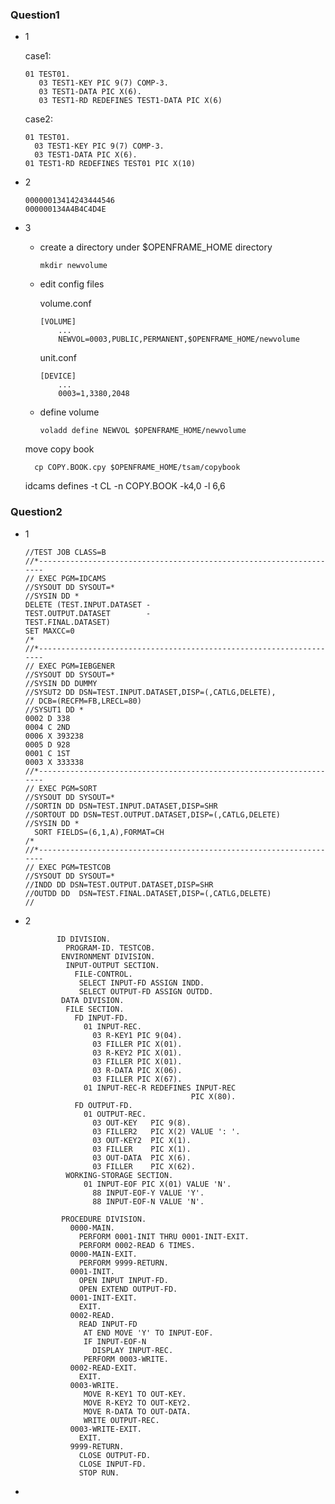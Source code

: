 

### Question1 

- 1 
  
  case1:

      01 TEST01.
         03 TEST1-KEY PIC 9(7) COMP-3.
         03 TEST1-DATA PIC X(6).
         03 TEST1-RD REDEFINES TEST1-DATA PIC X(6)

  case2:
    
      01 TEST01.
        03 TEST1-KEY PIC 9(7) COMP-3.
        03 TEST1-DATA PIC X(6).
      01 TEST1-RD REDEFINES TEST01 PIC X(10)

- 2 

      00000013414243444546
      000000134A4B4C4D4E

- 3 

  - create a directory under $OPENFRAME_HOME directory
    
        mkdir newvolume

  - edit config files
    
    volume.conf
        
        [VOLUME]
            ...
            NEWVOL=0003,PUBLIC,PERMANENT,$OPENFRAME_HOME/newvolume
        
    unit.conf
    
        [DEVICE]
            ...
            0003=1,3380,2048

  - define volume
    
        voladd define NEWVOL $OPENFRAME_HOME/newvolume

  move copy book

        cp COPY.BOOK.cpy $OPENFRAME_HOME/tsam/copybook

  idcams defines -t CL -n COPY.BOOK -k4,0 -l 6,6

### Question2

  - 1

        //TEST JOB CLASS=B
        //*--------------------------------------------------------------------
        // EXEC PGM=IDCAMS
        //SYSOUT DD SYSOUT=*
        //SYSIN DD *
        DELETE (TEST.INPUT.DATASET -
        TEST.OUTPUT.DATASET        -
        TEST.FINAL.DATASET)
        SET MAXCC=0
        /*
        //*--------------------------------------------------------------------
        // EXEC PGM=IEBGENER
        //SYSOUT DD SYSOUT=*
        //SYSIN DD DUMMY
        //SYSUT2 DD DSN=TEST.INPUT.DATASET,DISP=(,CATLG,DELETE),
        // DCB=(RECFM=FB,LRECL=80)
        //SYSUT1 DD *
        0002 D 338
        0004 C 2ND
        0006 X 393238
        0005 D 928
        0001 C 1ST
        0003 X 333338
        //*--------------------------------------------------------------------
        // EXEC PGM=SORT
        //SYSOUT DD SYSOUT=*
        //SORTIN DD DSN=TEST.INPUT.DATASET,DISP=SHR
        //SORTOUT DD DSN=TEST.OUTPUT.DATASET,DISP=(,CATLG,DELETE)
        //SYSIN DD *
          SORT FIELDS=(6,1,A),FORMAT=CH
        /*
        //*--------------------------------------------------------------------
        // EXEC PGM=TESTCOB
        //SYSOUT DD SYSOUT=*
        //INDD DD DSN=TEST.OUTPUT.DATASET,DISP=SHR
        //OUTDD DD  DSN=TEST.FINAL.DATASET,DISP=(,CATLG,DELETE)
        //

 - 2 

              ID DIVISION.
                PROGRAM-ID. TESTCOB.
               ENVIRONMENT DIVISION.
                INPUT-OUTPUT SECTION.
                  FILE-CONTROL.
                   SELECT INPUT-FD ASSIGN INDD.
                   SELECT OUTPUT-FD ASSIGN OUTDD.
               DATA DIVISION.
                FILE SECTION.
                  FD INPUT-FD.
                    01 INPUT-REC.
                      03 R-KEY1 PIC 9(04).
                      03 FILLER PIC X(01).
                      03 R-KEY2 PIC X(01).
                      03 FILLER PIC X(01).
                      03 R-DATA PIC X(06).
                      03 FILLER PIC X(67).
                    01 INPUT-REC-R REDEFINES INPUT-REC
                                            PIC X(80).
                  FD OUTPUT-FD.
                    01 OUTPUT-REC.
                      03 OUT-KEY   PIC 9(8).
                      03 FILLER2   PIC X(2) VALUE ': '.
                      03 OUT-KEY2  PIC X(1).
                      03 FILLER    PIC X(1).
                      03 OUT-DATA  PIC X(6).
                      03 FILLER    PIC X(62).
                WORKING-STORAGE SECTION.
                    01 INPUT-EOF PIC X(01) VALUE 'N'.
                      88 INPUT-EOF-Y VALUE 'Y'.
                      88 INPUT-EOF-N VALUE 'N'.
            
               PROCEDURE DIVISION.
                 0000-MAIN.
                   PERFORM 0001-INIT THRU 0001-INIT-EXIT.
                   PERFORM 0002-READ 6 TIMES.
                 0000-MAIN-EXIT.
                   PERFORM 9999-RETURN.
                 0001-INIT.
                   OPEN INPUT INPUT-FD.
                   OPEN EXTEND OUTPUT-FD.
                 0001-INIT-EXIT.
                   EXIT.
                 0002-READ.
                   READ INPUT-FD
                    AT END MOVE 'Y' TO INPUT-EOF.
                    IF INPUT-EOF-N
                      DISPLAY INPUT-REC.
                    PERFORM 0003-WRITE.
                 0002-READ-EXIT.
                   EXIT.
                 0003-WRITE.
                    MOVE R-KEY1 TO OUT-KEY.
                    MOVE R-KEY2 TO OUT-KEY2.
                    MOVE R-DATA TO OUT-DATA.
                    WRITE OUTPUT-REC.
                 0003-WRITE-EXIT.
                   EXIT.
                 9999-RETURN.
                   CLOSE OUTPUT-FD.
                   CLOSE INPUT-FD.
                   STOP RUN.

  - 